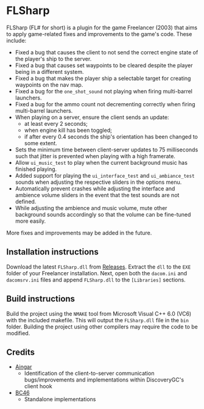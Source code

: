 # FLSharp
FLSharp (FL# for short) is a plugin for the game Freelancer (2003) that aims to apply game-related fixes and improvements to the game's code.
These include:
- Fixed a bug that causes the client to not send the correct engine state of the player's ship to the server.
- Fixed a bug that causes set waypoints to be cleared despite the player being in a different system.
- Fixed a bug that makes the player ship a selectable target for creating waypoints on the nav map.
- Fixed a bug for the `one_shot_sound` not playing when firing multi-barrel launchers.
- Fixed a bug for the ammo count not decrementing correctly when firing multi-barrel launchers.
- When playing on a server, ensure the client sends an update:
    - at least every 2 seconds;
    - when engine kill has been toggled;
    - if after every 0.4 seconds the ship's orientation has been changed to some extent.
- Sets the minimum time between client-server updates to 75 milliseconds such that jitter is prevented when playing with a high framerate.
- Allow `ui_music_test` to play when the current background music has finished playing.
- Added support for playing the `ui_interface_test` and `ui_ambiance_test` sounds when adjusting the respective sliders in the options menu.
- Automatically prevent crashes while adjusting the interface and ambience volume sliders in the event that the test sounds are not defined.
- While adjusting the ambience and music volume, mute other background sounds accordingly so that the volume can be fine-tuned more easily.

More fixes and improvements may be added in the future.

## Installation instructions
Download the latest `FLSharp.dll` from [Releases](https://github.com/BC46/FLSharp/releases). Extract the `dll` to the `EXE` folder of your Freelancer installation. Next, open both the `dacom.ini` and `dacomsrv.ini` files and append `FLSharp.dll` to the `[Libraries]` sections.

## Build instructions
Build the project using the `NMAKE` tool from Microsoft Visual C++ 6.0 (VC6) with the included makefile.
This will output the `FLSharp.dll` file in the `bin` folder.
Building the project using other compilers may require the code to be modified.

## Credits
- [Aingar](https://github.com/Aingar)
  - Identification of the client-to-server communication bugs/improvements and implementations within DiscoveryGC's client hook
- [BC46](https://github.com/BC46)
  - Standalone implementations
